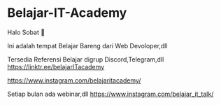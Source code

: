 # Belajar-IT-Academy

Halo Sobat 👋

Ini adalah tempat Belajar Bareng dari Web Devoloper,dll

Tersedia Referensi Belajar digrup Discord,Telegram,dll
https://linktr.ee/belajarITacademy

https://www.instagram.com/belajaritacademy/

Setiap bulan ada webinar,dll
https://www.instagram.com/belajar_it_talk/

